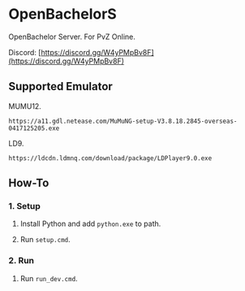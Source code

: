 # OpenBachelorS

OpenBachelor Server. For PvZ Online.

Discord: [https://discord.gg/W4yPMpBv8F](https://discord.gg/W4yPMpBv8F)


## Supported Emulator

MUMU12.

```
https://a11.gdl.netease.com/MuMuNG-setup-V3.8.18.2845-overseas-0417125205.exe
```

LD9.

```
https://ldcdn.ldmnq.com/download/package/LDPlayer9.0.exe
```

## How-To

### 1. Setup

1. Install Python and add `python.exe` to path.

2. Run `setup.cmd`.

### 2. Run

1. Run `run_dev.cmd`.

